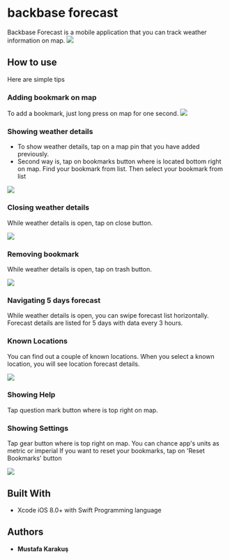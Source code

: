 # backbase forecast

Backbase Forecast is a mobile application that you can track weather information on map.
![](https://raw.githubusercontent.com/mustafakarakus/backbase/master/screenshots/1.png)
## How to use

Here are simple tips

### Adding bookmark on map

To add a bookmark, just long press on map for one second. 
![](https://raw.githubusercontent.com/mustafakarakus/backbase/master/screenshots/2.png)

### Showing weather details 

 * To show weather details, tap on a map pin that you have added previously.
 * Second way is, tap on bookmarks button where is located bottom right on map. Find your bookmark from list. Then select your bookmark from list
 
![](https://raw.githubusercontent.com/mustafakarakus/backbase/master/screenshots/3.png)

### Closing weather details

While weather details is open, tap on close button. 

![](https://raw.githubusercontent.com/mustafakarakus/backbase/master/screenshots/2.png)

### Removing bookmark

While weather details is open, tap on trash button. 

![](https://raw.githubusercontent.com/mustafakarakus/backbase/master/screenshots/2.png)

### Navigating 5 days forecast

While weather details is open, you can swipe forecast list horizontally.
Forecast details are listed for 5 days with data every 3 hours.

### Known Locations

You can find out a couple of known locations. When you select a known location, you will see location forecast details. 

![](https://raw.githubusercontent.com/mustafakarakus/backbase/master/screenshots/4.png)

### Showing Help

Tap question mark button where is top right on map.

### Showing Settings

Tap gear button where is top right on map. 
You can chance app's units as metric or imperial
If you want to reset your bookmarks, tap on 'Reset Bookmarks' button

![](https://raw.githubusercontent.com/mustafakarakus/backbase/master/screenshots/5.png)

## Built With

* Xcode iOS 8.0+ with Swift Programming language
 
## Authors

* **Mustafa Karakuş**  
